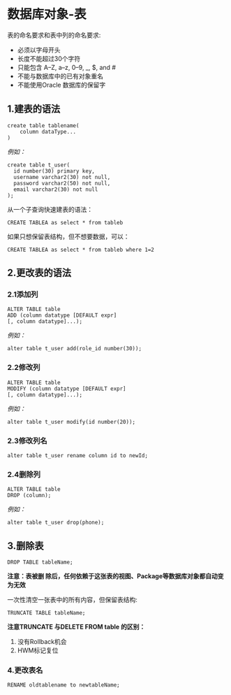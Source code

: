 #	数据库对象-表
表的命名要求和表中列的命名要求:

*	必须以字母开头
*	长度不能超过30个字符
*	只能包含 A–Z, a–z, 0–9, \_, $, and #
*	不能与数据库中的已有对象重名
*	不能使用Oracle 数据库的保留字

##	1.建表的语法

    create table tablename(
    	column dataType...
    )

*例如：*

    create table t_user(
      id number(30) primary key,
      username varchar2(30) not null,
      password varchar2(50) not null,
      email varchar2(30) not null
    );

从一个子查询快速建表的语法：

    CREATE TABLEA as select * from tableb

如果只想保留表结构，但不想要数据，可以：

	CREATE TABLEA as select * from tableb where 1=2

##	2.更改表的语法
###	2.1添加列
    ALTER TABLE table
    ADD (column datatype [DEFAULT expr]
    [, column datatype]...);

*例如：*

	alter table t_user add(role_id number(30));

###	2.2修改列

	ALTER TABLE table
    MODIFY (column datatype [DEFAULT expr]
    [, column datatype]...);

*例如：*

	alter table t_user modify(id number(20));

###	2.3修改列名

    alter table t_user rename column id to newId;

###	2.4删除列

    ALTER TABLE table
	DROP (column);

*例如：*

    alter table t_user drop(phone);

##	3.删除表

	DROP TABLE tableName;

**注意：表被删 除后，任何依赖于这张表的视图、Package等数据库对象都自动变为无效**

一次性清空一张表中的所有内容，但保留表结构:

    TRUNCATE TABLE tableName;

**注意TRUNCATE 与DELETE FROM table 的区别：**

1.	没有Rollback机会
2.	HWM标记复位

###	4.更改表名

	RENAME oldtablename to newtableName;

